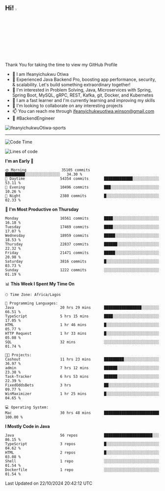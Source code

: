 <!-- BLOG-POST-LIST:START --><!-- BLOG-POST-LIST:END -->

## Hi! <img src="https://media.giphy.com/media/hvRJCLFzcasrR4ia7z/giphy.gif" width="4%"> 

Thank You for taking the time to view my GitHub Profile

- 👋 I am Ifeanyichukwu Otiwa
- 🚀 Experienced Java Backend Pro, boosting app performance, security, & scalability. Let's build something extraordinary together!
- 👀 I'm interested in Problem Solving, Java, Microservices with Spring, Spring Boot, MySQL, gRPC, REST, Kafka, git, Docker, and Kubernetes
- 🌱 I am a fast learner and I'm currently learning and improving my skills
- 💞️ I'm looking to collaborate on any interesting projects
- 📫 You can reach me through ifeanyichukwuotiwa.winson@gmail.com
- 🚀 #BackendEngineer

<p align="left" marginTop="10px"> <img src="https://komarev.com/ghpvc/?username=ifeanyichukwuOtiwa-sports&label=Profile%20views&color=0e75b6&style=for-the-badge" alt="ifeanyichukwuOtiwa-sports" /> </p>

***

<!--START_SECTION:waka-->
![Code Time](http://img.shields.io/badge/Code%20Time-3%2C021%20hrs%209%20mins-blue)

![Lines of code](https://img.shields.io/badge/From%20Hello%20World%20I%27ve%20Written-25.1%20million%20lines%20of%20code-blue)

**I'm an Early 🐤** 

```text
🌞 Morning                35105 commits       █████████░░░░░░░░░░░░░░░░   34.30 % 
🌆 Daytime                54354 commits       █████████████░░░░░░░░░░░░   53.11 % 
🌃 Evening                10496 commits       ███░░░░░░░░░░░░░░░░░░░░░░   10.26 % 
🌙 Night                  2380 commits        █░░░░░░░░░░░░░░░░░░░░░░░░   02.33 % 
```
📅 **I'm Most Productive on Thursday** 

```text
Monday                   16561 commits       ████░░░░░░░░░░░░░░░░░░░░░   16.18 % 
Tuesday                  17469 commits       ████░░░░░░░░░░░░░░░░░░░░░   17.07 % 
Wednesday                18959 commits       █████░░░░░░░░░░░░░░░░░░░░   18.53 % 
Thursday                 22837 commits       ██████░░░░░░░░░░░░░░░░░░░   22.32 % 
Friday                   21471 commits       █████░░░░░░░░░░░░░░░░░░░░   20.98 % 
Saturday                 3816 commits        █░░░░░░░░░░░░░░░░░░░░░░░░   03.73 % 
Sunday                   1222 commits        ░░░░░░░░░░░░░░░░░░░░░░░░░   01.19 % 
```


📊 **This Week I Spent My Time On** 

```text
🕑︎ Time Zone: Africa/Lagos

💬 Programming Languages: 
Java                     20 hrs 29 mins      █████████████████░░░░░░░░   66.51 % 
TypeScript               5 hrs 15 mins       ████░░░░░░░░░░░░░░░░░░░░░   17.05 % 
HTML                     1 hr 46 mins        █░░░░░░░░░░░░░░░░░░░░░░░░   05.77 % 
HTTP Request             1 hr 33 mins        █░░░░░░░░░░░░░░░░░░░░░░░░   05.08 % 
SQL                      32 mins             ░░░░░░░░░░░░░░░░░░░░░░░░░   01.74 % 

🐱‍💻 Projects: 
Cashout                  11 hrs 23 mins      █████████░░░░░░░░░░░░░░░░   36.97 % 
admin                    7 hrs 12 mins       ██████░░░░░░░░░░░░░░░░░░░   23.38 % 
Task-Tracker             6 hrs 53 mins       ██████░░░░░░░░░░░░░░░░░░░   22.39 % 
FixedOddsBets            3 hrs               ██░░░░░░░░░░░░░░░░░░░░░░░   09.77 % 
WinMaximizer             1 hr 25 mins        █░░░░░░░░░░░░░░░░░░░░░░░░   04.65 % 

💻 Operating System: 
Mac                      30 hrs 48 mins      █████████████████████████   100.00 % 
```

**I Mostly Code in Java** 

```text
Java                     56 repos            ██████████████████████░░░   86.15 % 
TypeScript               3 repos             █░░░░░░░░░░░░░░░░░░░░░░░░   04.62 % 
HTML                     2 repos             █░░░░░░░░░░░░░░░░░░░░░░░░   03.08 % 
Shell                    1 repo              ░░░░░░░░░░░░░░░░░░░░░░░░░   01.54 % 
Dockerfile               1 repo              ░░░░░░░░░░░░░░░░░░░░░░░░░   01.54 % 
```




 Last Updated on 22/10/2024 20:42:12 UTC
<!--END_SECTION:waka-->

<!--
<p align="center">
![trophy](https://github-profile-trophy.vercel.app/?username=ifeanyichukwuOtiwa-sports&theme=onedark) (https://github.com/ryo-ma/github-profile-trophy)
</p>
-->

<!---
ifeanyi-otiwa/ifeanyi-otiwa is a ✨ special ✨ repository because its `README.md` (this file) appears on your GitHub profile.
You can click the Preview link to take a look at your changes.
--->
